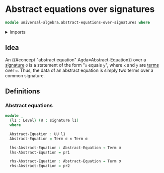 # Abstract equations over signatures

```agda
module universal-algebra.abstract-equations-over-signatures where
```

<details><summary>Imports</summary>

```agda
open import foundation.cartesian-product-types
open import foundation.dependent-pair-types
open import foundation.universe-levels

open import universal-algebra.signatures
open import universal-algebra.terms-over-signatures
```

</details>

## Idea

An {{#concept "abstract equation" Agda=Abstract-Equation}} over a
[signature](universal-algebra.signatures.md) `σ` is a statement of the form "`x`
equals `y`", where `x` and `y` are
[terms](universal-algebra.terms-over-signatures.md) over `σ`. Thus, the data of
an abstract equation is simply two terms over a common signature.

## Definitions

### Abstract equations

```agda
module _
  {l1 : Level} (σ : signature l1)
  where

  Abstract-Equation : UU l1
  Abstract-Equation = Term σ × Term σ

  lhs-Abstract-Equation : Abstract-Equation → Term σ
  lhs-Abstract-Equation = pr1

  rhs-Abstract-Equation : Abstract-Equation → Term σ
  rhs-Abstract-Equation = pr2
```
